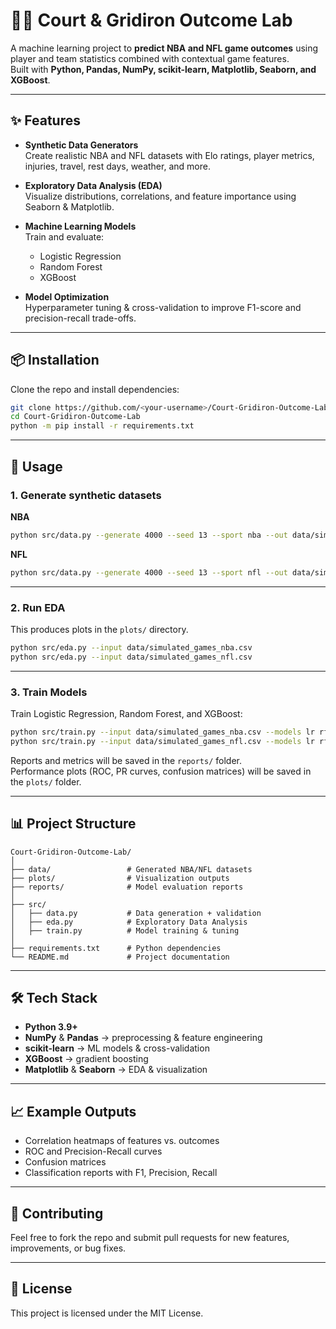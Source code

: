 # 🏀🏈 Court & Gridiron Outcome Lab

A machine learning project to **predict NBA and NFL game outcomes** using player and team statistics combined with contextual game features.  
Built with **Python, Pandas, NumPy, scikit-learn, Matplotlib, Seaborn, and XGBoost**.

---

## ✨ Features
- **Synthetic Data Generators**  
  Create realistic NBA and NFL datasets with Elo ratings, player metrics, injuries, travel, rest days, weather, and more.

- **Exploratory Data Analysis (EDA)**  
  Visualize distributions, correlations, and feature importance using Seaborn & Matplotlib.

- **Machine Learning Models**  
  Train and evaluate:
  - Logistic Regression
  - Random Forest
  - XGBoost

- **Model Optimization**  
  Hyperparameter tuning & cross-validation to improve F1-score and precision-recall trade-offs.

---

## 📦 Installation
Clone the repo and install dependencies:

```bash
git clone https://github.com/<your-username>/Court-Gridiron-Outcome-Lab.git
cd Court-Gridiron-Outcome-Lab
python -m pip install -r requirements.txt
```

---

## 🚀 Usage

### 1. Generate synthetic datasets
**NBA**
```bash
python src/data.py --generate 4000 --seed 13 --sport nba --out data/simulated_games_nba.csv
```

**NFL**
```bash
python src/data.py --generate 4000 --seed 13 --sport nfl --out data/simulated_games_nfl.csv
```

---

### 2. Run EDA
This produces plots in the `plots/` directory.

```bash
python src/eda.py --input data/simulated_games_nba.csv
python src/eda.py --input data/simulated_games_nfl.csv
```

---

### 3. Train Models
Train Logistic Regression, Random Forest, and XGBoost:

```bash
python src/train.py --input data/simulated_games_nba.csv --models lr rf xgb --cv 5 --scoring f1 --n_iter 25
python src/train.py --input data/simulated_games_nfl.csv --models lr rf xgb --cv 5 --scoring f1 --n_iter 25
```

Reports and metrics will be saved in the `reports/` folder.  
Performance plots (ROC, PR curves, confusion matrices) will be saved in the `plots/` folder.

---

## 📊 Project Structure
```
Court-Gridiron-Outcome-Lab/
│
├── data/                 # Generated NBA/NFL datasets
├── plots/                # Visualization outputs
├── reports/              # Model evaluation reports
│
├── src/
│   ├── data.py           # Data generation + validation
│   ├── eda.py            # Exploratory Data Analysis
│   ├── train.py          # Model training & tuning
│
├── requirements.txt      # Python dependencies
└── README.md             # Project documentation
```

---

## 🛠 Tech Stack
- **Python 3.9+**
- **NumPy** & **Pandas** → preprocessing & feature engineering  
- **scikit-learn** → ML models & cross-validation  
- **XGBoost** → gradient boosting  
- **Matplotlib** & **Seaborn** → EDA & visualization  

---

## 📈 Example Outputs
- Correlation heatmaps of features vs. outcomes  
- ROC and Precision-Recall curves  
- Confusion matrices  
- Classification reports with F1, Precision, Recall  

---

## 🤝 Contributing
Feel free to fork the repo and submit pull requests for new features, improvements, or bug fixes.

---

## 📜 License
This project is licensed under the MIT License.
